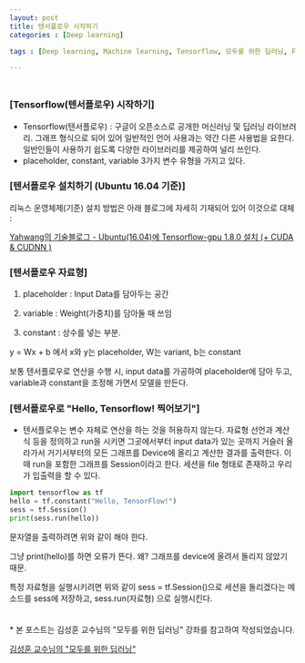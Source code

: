 ```yaml
---
layout: post
title: 텐서플로우 시작하기
categories : [Deep learning]

tags : [Deep learning, Machine learning, Tensorflow, 모두를 위한 딥러닝, Framework]

---
```


<span style = "line-height:50%"><br></span>

### [Tensorflow(텐서플로우) 시작하기]

- Tensorflow(텐서플로우) : 구글이 오픈소스로 공개한 머신러닝 및 딥러닝 라이브러리.  그래프 형식으로 되어 있어 일반적인 언어 사용과는 약간 다른 사용법을 요한다. 일반인들이 사용하기 쉽도록 다양한 라이브러리를 제공하여 널리 쓰인다.
- placeholder, constant, variable 3가지 변수 유형을 가지고 있다.

### [텐서플로우 설치하기 (Ubuntu 16.04 기준)]

리눅스 운영체제(기준) 설치 방법은 아래 블로그에 자세히 기재되어 있어 이것으로 대체 :

<a href = "http://yahwang.tk/posts/37"> Yahwang의 기술블로그 - Ubuntu(16.04)에 Tensorflow-gpu 1.8.0 설치 (+ CUDA & CUDNN )</a>

### [텐서플로우 자료형]

1. placeholder : Input Data를 담아두는 공간

2.  variable :  Weight(가중치)를 담아둘 때 쓰임
3. constant : 상수를 넣는 부분. 

y = Wx + b 에서 x와 y는 placeholder, W는 variant, b는 constant

보통 텐서플로우로 연산을 수행 시, input data를 가공하여 placeholder에 담아 두고, variable과 constant을 조정해 가면서 모델을 만든다.

### [텐서플로우로 "Hello, Tensorflow! 찍어보기"]

* 텐서플로우는 변수 자체로 연산을 하는 것을 허용하지 않는다. 자료형 선언과 계산식 등을 정의하고 run을 시키면 그곳에서부터 input data가 있는 곳까지 거슬러 올라가서 거기서부터의 모든 그래프를 Device에 올리고 계산한 결과를 출력한다. 이 때 run을 포함한 그래프를 Session이라고 한다. 세션을 file 형태로 존재하고 우리가 입출력을 할 수 있다.

```python
import tensorflow as tf
hello = tf.constant("Hello, TensorFlow!")
sess = tf.Session()
print(sess.run(hello))
```

문자열을 출력하려면 위와 같이 해야 한다.

그냥 print(hello)를 하면 오류가 뜬다. 왜? 그래프를 device에 올려서 돌리지 않았기 때문.

특정 자료형을 실행시키려면 위와 같이 sess = tf.Session()으로 세션을 돌리겠다는 메소드를 sess에 저장하고, sess.run(자료형) 으로 실행시킨다.

<span style = "line-height:50%"><br></span>

\* 본 포스트는 김성훈 교수님의 "모두를 위한 딥러닝" 강좌를 참고하여 작성되었습니다.

<a href = "https://www.youtube.com/playlist?list=PLlMkM4tgfjnLSOjrEJN31gZATbcj_MpUm"> 김성훈 교수님의 "모두를 위한 딥러닝"</a>

